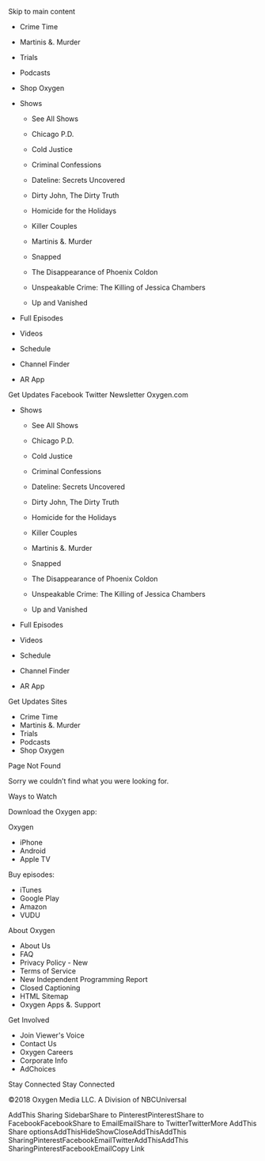 Skip to main content

*   Crime Time
*   Martinis &. Murder
*   Trials
*   Podcasts
*   Shop Oxygen

*   Shows
    
    *   See All Shows
    
    *   Chicago P.D.
    *   Cold Justice
    *   Criminal Confessions
    *   Dateline: Secrets Uncovered
    *   Dirty John, The Dirty Truth
    *   Homicide for the Holidays
    
    *   Killer Couples
    *   Martinis &. Murder
    *   Snapped
    *   The Disappearance of Phoenix Coldon
    *   Unspeakable Crime: The Killing of Jessica Chambers
    *   Up and Vanished
*   Full Episodes
*   Videos
*   Schedule
*   Channel Finder
*   AR App

Get Updates Facebook Twitter Newsletter Oxygen.com

*   Shows
    
    *   See All Shows
    
    *   Chicago P.D.
    *   Cold Justice
    *   Criminal Confessions
    *   Dateline: Secrets Uncovered
    *   Dirty John, The Dirty Truth
    *   Homicide for the Holidays
    
    *   Killer Couples
    *   Martinis &. Murder
    *   Snapped
    *   The Disappearance of Phoenix Coldon
    *   Unspeakable Crime: The Killing of Jessica Chambers
    *   Up and Vanished
*   Full Episodes
*   Videos
*   Schedule
*   Channel Finder
*   AR App

Get Updates Sites

*   Crime Time
*   Martinis &. Murder
*   Trials
*   Podcasts
*   Shop Oxygen

Page Not Found

Sorry we couldn’t find what you were looking for.

Ways to Watch

Download the Oxygen app:

Oxygen

*   iPhone
*   Android
*   Apple TV

Buy episodes:

*   iTunes
*   Google Play
*   Amazon
*   VUDU

About Oxygen

*   About Us
*   FAQ
*   Privacy Policy - New
*   Terms of Service
*   New Independent Programming Report
*   Closed Captioning
*   HTML Sitemap
*   Oxygen Apps &. Support

Get Involved

*   Join Viewer's Voice
*   Contact Us
*   Oxygen Careers
*   Corporate Info
*   AdChoices

Stay Connected Stay Connected

©2018 Oxygen Media LLC. A Division of NBCUniversal

AddThis Sharing SidebarShare to PinterestPinterestShare to FacebookFacebookShare to EmailEmailShare to TwitterTwitterMore AddThis Share optionsAddThisHideShowCloseAddThisAddThis SharingPinterestFacebookEmailTwitterAddThisAddThis SharingPinterestFacebookEmailCopy Link